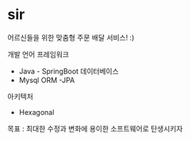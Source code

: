 # sir
어르신들을 위한 맞춤형 주문 배달 서비스! :)

개발 언어 프레임워크
- Java - SpringBoot
데이터베이스
- Mysql
ORM
-JPA

아키텍처
- Hexagonal 

목표 : 최대한 수정과 변화에 용이한 소프트웨어로 탄생시키자
